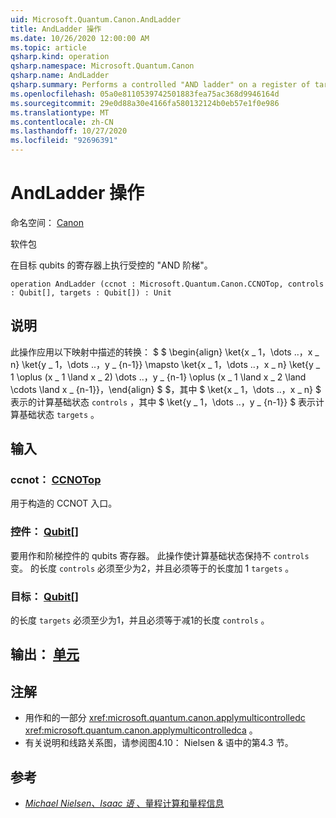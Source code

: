 ```yaml
---
uid: Microsoft.Quantum.Canon.AndLadder
title: AndLadder 操作
ms.date: 10/26/2020 12:00:00 AM
ms.topic: article
qsharp.kind: operation
qsharp.namespace: Microsoft.Quantum.Canon
qsharp.name: AndLadder
qsharp.summary: Performs a controlled "AND ladder" on a register of target qubits.
ms.openlocfilehash: 05a0e8110539742501883fea75ac368d9946164d
ms.sourcegitcommit: 29e0d88a30e4166fa580132124b0eb57e1f0e986
ms.translationtype: MT
ms.contentlocale: zh-CN
ms.lasthandoff: 10/27/2020
ms.locfileid: "92696391"
---
```

# <a name="andladder-operation"></a>AndLadder 操作

命名空间： [Canon](xref:Microsoft.Quantum.Canon)

软件包 [](https://nuget.org/packages/)


在目标 qubits 的寄存器上执行受控的 "AND 阶梯"。

```qsharp
operation AndLadder (ccnot : Microsoft.Quantum.Canon.CCNOTop, controls : Qubit[], targets : Qubit[]) : Unit
```


## <a name="description"></a>说明

此操作应用以下映射中描述的转换： $ $ \begin{align} \ket{x \_ 1，\dots ..，x \_ n} \ket{y \_ 1，\dots ..，y \_ {n-1}} \mapsto \ket{x \_ 1，\dots ..，x \_ n} \ket{y \_ 1 \oplus (x \_ 1 \land x \_ 2) \dots ..，y \_ {n-1} \oplus (x \_ 1 \land x \_ 2 \land \cdots \land x \_ {n-1}}，\end{align} $ $，其中 $ \ket{x \_ 1，\dots ..，x \_ n} $ 表示的计算基础状态 `controls` ，其中 $ \ket{y \_ 1，\dots ..，y \_ {n-1}} $ 表示计算基础状态 `targets` 。

## <a name="input"></a>输入

### <a name="ccnot--ccnotop"></a>ccnot： [CCNOTop](xref:Microsoft.Quantum.Canon.CCNOTop)

用于构造的 CCNOT 入口。


### <a name="controls--qubit"></a>控件： [Qubit](xref:microsoft.quantum.lang-ref.qubit)[]

要用作和阶梯控件的 qubits 寄存器。
此操作使计算基础状态保持不 `controls` 变。
的长度 `controls` 必须至少为2，并且必须等于的长度加 1 `targets` 。


### <a name="targets--qubit"></a>目标： [Qubit](xref:microsoft.quantum.lang-ref.qubit)[]

的长度 `targets` 必须至少为1，并且必须等于减1的长度 `controls` 。



## <a name="output--unit"></a>输出： [单元](xref:microsoft.quantum.lang-ref.unit)



## <a name="remarks"></a>注解

- 用作和的一部分 <xref:microsoft.quantum.canon.applymulticontrolledc> <xref:microsoft.quantum.canon.applymulticontrolledca> 。
- 有关说明和线路关系图，请参阅图4.10： Nielsen & 语中的第4.3 节。

## <a name="references"></a>参考

- [*Michael Nielsen、Isaac 语* 、量程计算和量程信息](http://doi.org/10.1017/CBO9780511976667)